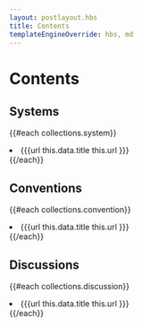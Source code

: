 ```yaml
---
layout: postlayout.hbs
title: Contents
templateEngineOverride: hbs, md
---
```


# Contents

## Systems 
{{#each collections.system}}
    <li>{{{url this.data.title this.url }}}</li>
{{/each}}

## Conventions
{{#each collections.convention}}
    <li>{{{url this.data.title this.url }}}</li>
{{/each}}

## Discussions
{{#each collections.discussion}}
    <li>{{{url this.data.title this.url }}}</li>
{{/each}}